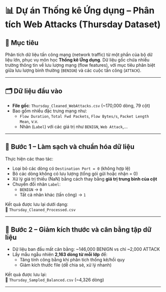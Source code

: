 # 📊 Dự án Thống kê Ứng dụng – Phân tích Web Attacks (Thursday Dataset)

## 🎯 Mục tiêu
Phân tích dữ liệu tấn công mạng (network traffic) từ một phần của bộ dữ liệu lớn, phục vụ môn học **Thống kê Ứng dụng**. Dữ liệu gốc chứa nhiều trường thông tin về lưu lượng mạng (flow features), với mục tiêu phân biệt giữa lưu lượng bình thường (`BENIGN`) và các cuộc tấn công (`ATTACK`).

---

## 🗂️ Dữ liệu đầu vào
- **File gốc**: `Thursday_Cleaned_WebAttacks.csv` (~170,000 dòng, 79 cột)
- Bao gồm nhiều đặc trưng mạng như:
  - `Flow Duration`, `Total Fwd Packets`, `Flow Bytes/s`, `Packet Length Mean`, v.v.
  - Nhãn (`Label`) với các giá trị như `BENIGN`, `Web Attack`,...

---

## 🧹 Bước 1 – Làm sạch và chuẩn hóa dữ liệu
Thực hiện các thao tác:
- Loại bỏ các dòng có `Destination Port = 0` (không hợp lệ)
- Bỏ các dòng không có lưu lượng (tổng gói gửi hoặc nhận = 0)
- Xử lý giá trị thiếu (NaN) bằng cách thay bằng **giá trị trung bình của cột**
- Chuyển đổi nhãn `Label`: 
  - `BENIGN` → `0`
  - Tất cả nhãn khác (tấn công) → `1`

Kết quả được lưu lại dưới dạng:  
📁 `Thursday_Cleaned_Processed.csv`

---

## 🔽 Bước 2 – Giảm kích thước và cân bằng tập dữ liệu
- Dữ liệu ban đầu mất cân bằng: ~146,000 BENIGN vs chỉ ~2,000 ATTACK
- Lấy mẫu ngẫu nhiên **2,163 dòng từ mỗi lớp** để:
  - Tăng tính công bằng khi phân tích thống kê/hồi quy
  - Giảm kích thước file (dễ chia sẻ, xử lý nhanh)

Kết quả được lưu lại:  
📁 `Thursday_Sampled_Balanced.csv` (~4,326 dòng)

---
